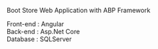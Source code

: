 Boot Store Web Application with ABP Framework

Front-end : Angular <br>
Back-end : Asp.Net Core <br>
Database : SQLServer <br>
